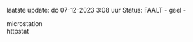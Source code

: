 laatste update: 
do 07-12-2023  3:08   uur 
Status: FAALT - geel - 
<div class="service Y">microstation</div><div class="service G">httpstat</div>